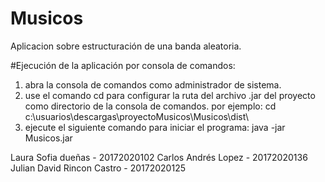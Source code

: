 # Musicos
Aplicacion sobre estructuración de una banda aleatoria. 

#Ejecución de la aplicación por consola de comandos:
1. abra la consola de comandos como administrador de sistema.
2. use el comando cd para configurar la ruta del archivo .jar del proyecto como directorio de la consola de comandos.
	por ejemplo: cd c:\usuarios\descargas\proyectoMusicos\Musicos\dist\
3. ejecute el siguiente comando para iniciar el programa:
	java -jar Musicos.jar

Laura Sofia dueñas - 20172020102
Carlos Andrés Lopez - 20172020136
Julian David Rincon Castro - 20172020125
